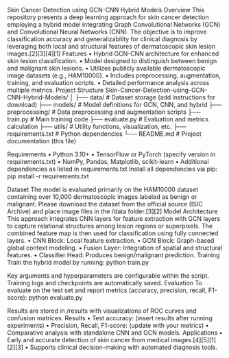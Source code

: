 Skin Cancer Detection using GCN-CNN Hybrid Models
Overview
This repository presents a deep learning approach for skin cancer detection employing a hybrid model integrating Graph Convolutional Networks (GCN) and Convolutional Neural Networks (CNN). The objective is to improve classification accuracy and generalizability for clinical diagnosis by leveraging both local and structural features of dermatoscopic skin lesion images.[2][3][4][1]
Features
•	Hybrid GCN-CNN architecture for enhanced skin lesion classification.
•	Model designed to distinguish between benign and malignant skin lesions.
•	Utilizes publicly available dermatoscopic image datasets (e.g., HAM10000).
•	Includes preprocessing, augmentation, training, and evaluation scripts.
•	Detailed performance analysis across multiple metrics.
Project Structure
Skin-Cancer-Detection-using-GCN-CNN-Hybrid-Models/
│
├── data/                   # Dataset storage (add instructions for download)
├── models/                 # Model definitions for GCN, CNN, and hybrid
├── preprocessing/          # Data preprocessing and augmentation scripts
├── train.py                # Main training code
├── evaluate.py             # Evaluation and metrics calculation
├── utils/                  # Utility functions, visualization, etc.
├── requirements.txt        # Python dependencies
└── README.md               # Project documentation (this file)

Requirements
•	Python 3.10+
•	TensorFlow or PyTorch (specify version in requirements.txt)
•	NumPy, Pandas, Matplotlib, scikit-learn
•	Additional dependencies as listed in requirements.txt
Install all dependencies via pip:
pip install -r requirements.txt

Dataset
The model is evaluated primarily on the HAM10000 dataset containing over 10,000 dermatoscopic images labeled as benign or malignant. Please download the dataset from the official source (ISIC Archive) and place image files in the /data folder.[3][2]
Model Architecture
This approach integrates CNN layers for feature extraction with GCN layers to capture relational structures among lesion regions or superpixels. The combined feature map is then used for classification using fully connected layers.
•	CNN Block: Local feature extraction.
•	GCN Block: Graph-based global context modeling.
•	Fusion Layer: Integration of spatial and structural features.
•	Classifier Head: Produces benign/malignant prediction.
Training
Train the hybrid model by running:
python train.py

Key arguments and hyperparameters are configurable within the script. Training logs and checkpoints are automatically saved.
Evaluation
To evaluate on the test set and report metrics (accuracy, precision, recall, F1-score):
python evaluate.py

Results are stored in /results with visualizations of ROC curves and confusion matrices.
Results
•	Test accuracy: (insert results after running experiments)
•	Precision, Recall, F1-score: (update with your metrics)
•	Comparative analysis with standalone CNN and GCN models.
Applications
•	Early and accurate detection of skin cancer from medical images.[4][5][1][2][3]
•	Supports clinical decision-making with automated diagnosis tools.
 
